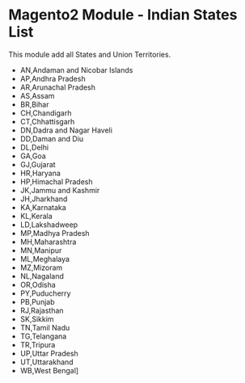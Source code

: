 # Magento2 Module - Indian States List

This module add all States and Union Territories.

- AN,Andaman and Nicobar Islands
- AP,Andhra Pradesh
- AR,Arunachal Pradesh
- AS,Assam
- BR,Bihar
- CH,Chandigarh
- CT,Chhattisgarh
- DN,Dadra and Nagar Haveli
- DD,Daman and Diu
- DL,Delhi
- GA,Goa
- GJ,Gujarat
- HR,Haryana
- HP,Himachal Pradesh
- JK,Jammu and Kashmir
- JH,Jharkhand
- KA,Karnataka
- KL,Kerala
- LD,Lakshadweep
- MP,Madhya Pradesh
- MH,Maharashtra
- MN,Manipur
- ML,Meghalaya
- MZ,Mizoram
- NL,Nagaland
- OR,Odisha
- PY,Puducherry
- PB,Punjab
- RJ,Rajasthan
- SK,Sikkim
- TN,Tamil Nadu
- TG,Telangana
- TR,Tripura
- UP,Uttar Pradesh
- UT,Uttarakhand
- WB,West Bengal]
